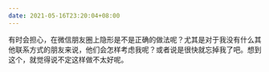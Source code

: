 ```yaml
---
date: 2021-05-16T23:20:04+08:00
---
```

有时会担心，在微信朋友圈上隐形是不是正确的做法呢？尤其是对于我没有什么其他联系方式的朋友来说，他们会怎样考虑我呢？或者说是很快就忘掉我了吧。想到这个，就觉得说不定这样做不太好呢。